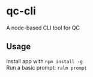 # qc-cli
A node-based CLI tool for QC 

## Usage
Install app with `npm install -g` <br>
Run a basic prompt: `ralm prompt`
